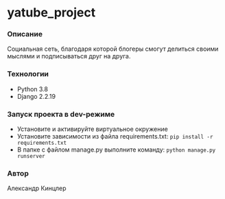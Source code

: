 # yatube_project
### Описание
Социальная сеть, благодаря которой блогеры смогут делиться своими мыслями и подписываться друг на друга.
### Технологии
- Python 3.8
- Django 2.2.19
### Запуск проекта в dev-режиме
- Установите и активируйте виртуальное окружение
- Установите зависимости из файла requirements.txt:
``` pip install -r requirements.txt ```
- В папке с файлом manage.py выполните команду:
``` python manage.py runserver ```
### Автор
Александр Кинцлер

